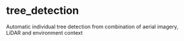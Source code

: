 # tree_detection
Automatic individual tree detection from combination of aerial imagery, LiDAR and environment context
